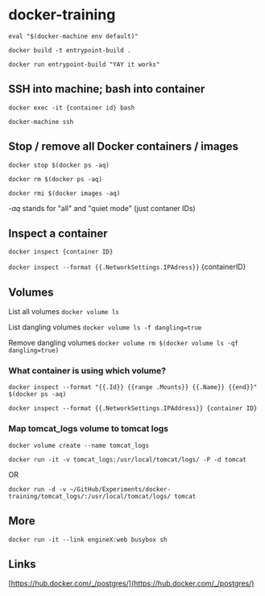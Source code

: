 # docker-training

`eval "$(docker-machine env default)"`

`docker build -t entrypoint-build .`

`docker run entrypoint-build "YAY it works"`

## SSH into machine; bash into container

`docker exec -it {container id} bash`

`docker-machine ssh`

## Stop / remove all Docker containers / images

`docker stop $(docker ps -aq)`

`docker rm $(docker ps -aq)`

`docker rmi $(docker images -aq)`

_-aq_ stands for "all" and "quiet mode" (just contaner IDs)

## Inspect a container

`docker inspect {container ID}`

`docker inspect --format {{.NetworkSettings.IPAdress}}` {containerID}

## Volumes

List all volumes `docker volume ls`

List dangling volumes `docker volume ls -f dangling=true`

Remove dangling volumes `docker volume rm $(docker volume ls -qf dangling=true)`

### What container is using which volume?

`docker inspect --format "{{.Id}} {{range .Mounts}} {{.Name}} {{end}}" $(docker ps -aq)`

`docker inspect --format {{.NetworkSettings.IPAddress}} {container ID}`

### Map tomcat_logs volume to tomcat logs

`docker volume create --name tomcat_logs`

`docker run -it -v tomcat_logs:/usr/local/tomcat/logs/ -P -d tomcat`

OR

`docker run -d -v ~/GitHub/Experiments/docker-training/tomcat_logs/:/usr/local/tomcat/logs/ tomcat`

## More

`docker run -it --link engineX:web busybox sh`

## Links

[https://hub.docker.com/_/postgres/](https://hub.docker.com/_/postgres/)
